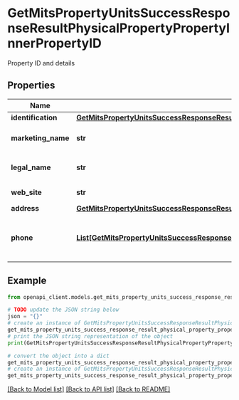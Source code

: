 # GetMitsPropertyUnitsSuccessResponseResultPhysicalPropertyPropertyInnerPropertyID

Property ID and details

## Properties

Name | Type | Description | Notes
------------ | ------------- | ------------- | -------------
**identification** | [**GetMitsPropertyUnitsSuccessResponseResultPhysicalPropertyPropertyInnerPropertyIDIdentification**](GetMitsPropertyUnitsSuccessResponseResultPhysicalPropertyPropertyInnerPropertyIDIdentification.md) |  | [optional] 
**marketing_name** | **str** | Marketing name of the property | [optional] 
**legal_name** | **str** | Legal name of the property | [optional] 
**web_site** | **str** | Property website | [optional] 
**address** | [**GetMitsPropertyUnitsSuccessResponseResultPhysicalPropertyPropertyInnerPropertyIDAddress**](GetMitsPropertyUnitsSuccessResponseResultPhysicalPropertyPropertyInnerPropertyIDAddress.md) |  | [optional] 
**phone** | [**List[GetMitsPropertyUnitsSuccessResponseResultPhysicalPropertyPropertyInnerPropertyIDPhoneInner]**](GetMitsPropertyUnitsSuccessResponseResultPhysicalPropertyPropertyInnerPropertyIDPhoneInner.md) | Phone numbers associated with the property | [optional] 

## Example

```python
from openapi_client.models.get_mits_property_units_success_response_result_physical_property_property_inner_property_id import GetMitsPropertyUnitsSuccessResponseResultPhysicalPropertyPropertyInnerPropertyID

# TODO update the JSON string below
json = "{}"
# create an instance of GetMitsPropertyUnitsSuccessResponseResultPhysicalPropertyPropertyInnerPropertyID from a JSON string
get_mits_property_units_success_response_result_physical_property_property_inner_property_id_instance = GetMitsPropertyUnitsSuccessResponseResultPhysicalPropertyPropertyInnerPropertyID.from_json(json)
# print the JSON string representation of the object
print(GetMitsPropertyUnitsSuccessResponseResultPhysicalPropertyPropertyInnerPropertyID.to_json())

# convert the object into a dict
get_mits_property_units_success_response_result_physical_property_property_inner_property_id_dict = get_mits_property_units_success_response_result_physical_property_property_inner_property_id_instance.to_dict()
# create an instance of GetMitsPropertyUnitsSuccessResponseResultPhysicalPropertyPropertyInnerPropertyID from a dict
get_mits_property_units_success_response_result_physical_property_property_inner_property_id_from_dict = GetMitsPropertyUnitsSuccessResponseResultPhysicalPropertyPropertyInnerPropertyID.from_dict(get_mits_property_units_success_response_result_physical_property_property_inner_property_id_dict)
```
[[Back to Model list]](../README.md#documentation-for-models) [[Back to API list]](../README.md#documentation-for-api-endpoints) [[Back to README]](../README.md)


